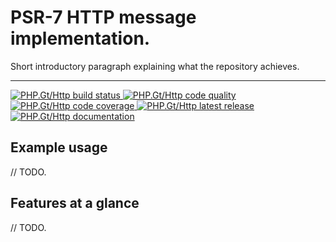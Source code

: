 PSR-7 HTTP message implementation.
==================================

Short introductory paragraph explaining what the repository achieves.

***

<a href="https://circleci.com/gh/PhpGt/Http" target="_blank">
	<img src="https://img.shields.io/circleci/project/PhpGt/Http.svg?style=flat-square" alt="PHP.Gt/Http build status" />
</a>
<a href="https://scrutinizer-ci.com/g/PhpGt/Http" target="_blank">
	<img src="https://img.shields.io/scrutinizer/g/PhpGt/Http.svg?style=flat-square" alt="PHP.Gt/Http code quality" />
</a>
<a href="https://scrutinizer-ci.com/g/PhpGt/Http" target="_blank">
	<img src="https://img.shields.io/scrutinizer/coverage/g/PhpGt/Http/master.svg?style=flat-square" alt="PHP.Gt/Http code coverage" />
</a>
<a href="https://packagist.PhpGt/packages/PhpGt/Http" target="_blank">
	<img src="https://img.shields.io/packagist/v/PhpGt/Http.svg?style=flat-square" alt="PHP.Gt/Http latest release" />
</a>
<a href="http://www.php.gt/Http" target="_blank">
	<img src="https://img.shields.io/badge/docs-www.php.gt/Http-26a5e3.svg?style=flat-square" alt="PHP.Gt/Http documentation" />
</a>

Example usage
-------------

// TODO.

Features at a glance
--------------------

// TODO.